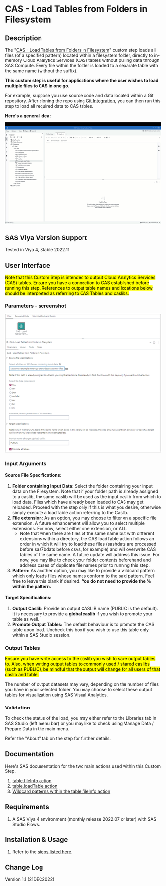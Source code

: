 # CAS - Load Tables from Folders in Filesystem

## Description
The "[CAS - Load Tables from Folders in Filesystem](./CAS%20-%20Load%20Tables%20from%20Folders%20in%20Filesystem.step)" custom step loads all files (of a specified pattern) located within a filesystem folder, directly to in-memory Cloud Analytics Services (CAS) tables without pulling data through SAS Compute. Every file within the folder is loaded to a separate table with the same name (without the suffix).

**This custom step is useful for applications where the user wishes to load multiple files to CAS in one go.**  

For example, suppose you use source code and data located within a Git repository.  After cloning the repo using [Git Integration]((https://go.documentation.sas.com/doc/en/webeditorcdc/default/webeditorug/p0puc7muifjjycn1uemlm9lj1jkt.htm)), you can then run this step to load all required data to CAS tables.

**Here's a general idea:**

![Load CAS Tables from Filesystem](./img/load-cas-tables-from-filesystem.gif)

## SAS Viya Version Support
Tested in Viya 4, Stable 2022.11

## User Interface

<mark>Note that this Custom Step is intended to output Cloud Analytics Services (CAS) tables. Ensure you have a connection to CAS established before running this step. References to output table names and locations below should be interpreted as referring to CAS Tables and caslibs. </mark>

### Parameters - screenshot
![Parameters](./img/parameters-tab.png)

### Input Arguments

#### Source File Specifications:
1. **Folder containing Input Data:** Select the folder containing your input data on the Filesystem. Note that if your folder path is already assigned to a caslib, the same caslib will be used as the input caslib from which to load data.  Files which have already been loaded to CAS may get reloaded.  Proceed with the step only if this is what you desire, otherwise simply execute a loadTable action referring to the Caslib.
2. **File extension:** As an option, you may choose to filter on a specific file extension.  A future enhancement will allow you to select multiple extensions.  For now, select either one extension, or ALL.
    - Note that when there are files of the same name but with different extensions within a directory, the CAS loadTable action follows an order in which it will try to load these files (sashdats are processed before sas7bdats before csvs, for example) and will overwrite CAS tables of the same name.  A future update will address this issue.  For now, you may like to check your folder contents beforehand and address cases of duplicate file names prior to running this step.
3. **Pattern:** As another option, you may like to provide a wildcard pattern which only loads files whose names conform to the said pattern. Feel free to leave this blank if desired. **You do not need to provide the % within the pattern.**

#### Target Specifications:
1. **Output Caslib:** Provide an output CASLIB name (PUBLIC is the default). It is necessary to provide a **global caslib** if you wish to promote your table as well.
2. **Promote Output Tables:** The default behaviour is to promote the CAS table upon load.  Uncheck this box if you wish to use this table only within a SAS Studio session.

### Output Tables
<mark>Ensure you have write access to the caslib you wish to save output tables to.  Also, when writing output tables to commonly used / shared caslibs (such as PUBLIC), be mindful that the output will change for all users of that caslib and table.</mark>

The number of output datasets may vary, depending on the number of files you have in your selected folder. You may choose to select these output tables for visualization using SAS Visual Analytics. 

### Validation
To check the status of the load, you may either refer to the Libraries tab in SAS Studio (left menu bar) or you may like to check using Manage Data / Prepare Data in the main menu.  

Refer the "About" tab on the step for further details.

## Documentation
Here's SAS documentation for the two main actions used within this Custom Step.
1. [table.fileInfo action](https://documentation.sas.com/?cdcId=sasstudiocdc&cdcVersion=default&activeCdc=pgmsascdc&docsetId=caspg&docsetTarget=cas-table-fileinfo.htm)
2. [table.loadTable action](https://documentation.sas.com/?cdcId=sasstudiocdc&cdcVersion=default&activeCdc=pgmsascdc&docsetId=caspg&docsetTarget=cas-table-loadtable.htm)
3. [Wildcard patterns within the table.fileInfo action](https://go.documentation.sas.com/doc/en/sasstudiocdc/default/pgmsascdc/caspg/p1xt9526uq5etwn1vmnk8koh0k6y.htm#n0y2zj2e81x5y5n1onqq4tibcn5h)

## Requirements

1. A SAS Viya 4 environment (monthly release 2022.07 or later) with SAS Studio Flows.

## Installation & Usage

1. Refer to the [steps listed here](https://github.com/sassoftware/sas-studio-custom-steps#getting-started---making-a-custom-step-from-this-repository-available-in-sas-studio).

## Change Log

Version 1.1 (21DEC2022)

